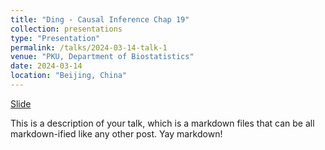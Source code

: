 ```yaml
---
title: "Ding - Causal Inference Chap 19"
collection: presentations
type: "Presentation"
permalink: /talks/2024-03-14-talk-1
venue: "PKU, Department of Biostatistics"
date: 2024-03-14
location: "Beijing, China"
---
```


[Slide](https://github.com/Wu-Harry/Wu-Harry.github.io/blob/master/files/Chap%2019%20-%20Rosenbaum.pdf)

This is a description of your talk, which is a markdown files that can be all markdown-ified like any other post. Yay markdown!
